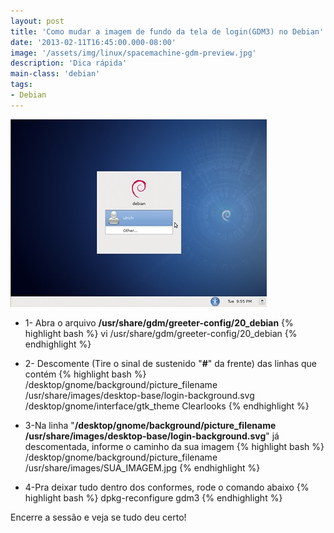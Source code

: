 ```yaml
---
layout: post
title: 'Como mudar a imagem de fundo da tela de login(GDM3) no Debian'
date: '2013-02-11T16:45:00.000-08:00'
image: '/assets/img/linux/spacemachine-gdm-preview.jpg'
description: 'Dica rápida'
main-class: 'debian'
tags:
- Debian
---
```


![Como mudar a imagem de fundo da tela de login(GDM3)](/assets/img/linux/spacemachine-gdm-preview.jpg "Como mudar a imagem de fundo da tela de login(GDM3)")

+ 1- Abra o arquivo __/usr/share/gdm/greeter-config/20_debian__
{% highlight bash %}
vi /usr/share/gdm/greeter-config/20_debian
{% endhighlight %}

+ 2- Descomente (Tire o sinal de sustenido "__#__" da frente) das linhas que contém
{% highlight bash %}
/desktop/gnome/background/picture_filename /usr/share/images/desktop-base/login-background.svg
/desktop/gnome/interface/gtk_theme  Clearlooks
{% endhighlight %}

+ 3-Na linha "__/desktop/gnome/background/picture_filename /usr/share/images/desktop-base/login-background.svg__" já descomentada, informe o caminho da sua imagem
{% highlight bash %}
/desktop/gnome/background/picture_filename /usr/share/images/SUA_IMAGEM.jpg
{% endhighlight %}

+ 4-Pra deixar tudo dentro dos conformes, rode o comando abaixo
{% highlight bash %}
dpkg-reconfigure gdm3
{% endhighlight %}

Encerre a sessão e veja se tudo deu certo!

<script async src="https://pagead2.googlesyndication.com/pagead/js/adsbygoogle.js"></script>

<!-- Informat -->
<ins class="adsbygoogle"
 style="display:block"
 data-ad-client="ca-pub-2838251107855362"
 data-ad-slot="2327980059"
 data-ad-format="auto"
 data-full-width-responsive="true"></ins>

<script>
(adsbygoogle = window.adsbygoogle || []).push({});
</script>


